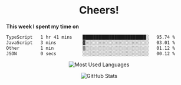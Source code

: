 <h1 align="center">Cheers!</h1>

**This week I spent my time on**
<!--START_SECTION:waka-->

```txt
TypeScript   1 hr 41 mins    ████████████████████████░   95.74 %
JavaScript   3 mins          ▓░░░░░░░░░░░░░░░░░░░░░░░░   03.01 %
Other        1 min           ▒░░░░░░░░░░░░░░░░░░░░░░░░   01.12 %
JSON         0 secs          ░░░░░░░░░░░░░░░░░░░░░░░░░   00.12 %
```

<!--END_SECTION:waka-->

<p align="center"><img src="https://github-readme-stats.vercel.app/api/top-langs/?username=thnkrn&layout=compact&hide=html&theme=tokyonight" alt="Most Used Languages" /></p>

<p align="center"><img src="https://github-readme-stats.vercel.app/api?username=thnkrn&show_icons=true&count_private=true&theme=tokyonight&show=reviews&hide_rank=false&rank_icon=github" alt="GitHub Stats" /></p>

<!-- <p align="center"><a href="https://wakatime.com"><img src="https://wakatime.com/share/@thnkrn/40092326-d1bd-471b-89da-9a7c63939402.png" /></p>
 -->
